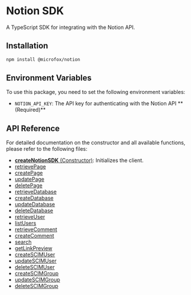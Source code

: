 # Notion SDK

A TypeScript SDK for integrating with the Notion API.

## Installation

```bash
npm install @microfox/notion
```

## Environment Variables

To use this package, you need to set the following environment variables:

- `NOTION_API_KEY`: The API key for authenticating with the Notion API ** (Required)**

## API Reference

For detailed documentation on the constructor and all available functions, please refer to the following files:

- [**createNotionSDK** (Constructor)](./docs/createNotionSDK.md): Initializes the client.
- [retrievePage](./docs/retrievePage.md)
- [createPage](./docs/createPage.md)
- [updatePage](./docs/updatePage.md)
- [deletePage](./docs/deletePage.md)
- [retrieveDatabase](./docs/retrieveDatabase.md)
- [createDatabase](./docs/createDatabase.md)
- [updateDatabase](./docs/updateDatabase.md)
- [deleteDatabase](./docs/deleteDatabase.md)
- [retrieveUser](./docs/retrieveUser.md)
- [listUsers](./docs/listUsers.md)
- [retrieveComment](./docs/retrieveComment.md)
- [createComment](./docs/createComment.md)
- [search](./docs/search.md)
- [getLinkPreview](./docs/getLinkPreview.md)
- [createSCIMUser](./docs/createSCIMUser.md)
- [updateSCIMUser](./docs/updateSCIMUser.md)
- [deleteSCIMUser](./docs/deleteSCIMUser.md)
- [createSCIMGroup](./docs/createSCIMGroup.md)
- [updateSCIMGroup](./docs/updateSCIMGroup.md)
- [deleteSCIMGroup](./docs/deleteSCIMGroup.md)


